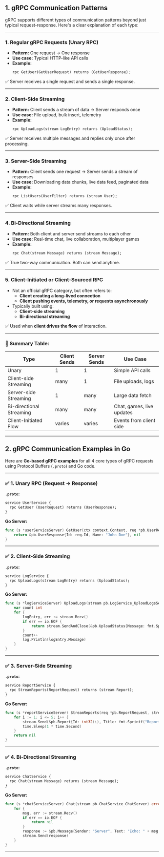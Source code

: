 ## 1. gRPC Communication Patterns

gRPC supports different types of communication patterns beyond just typical request-response. Here's a clear explanation of each type:

---

### 1. **Regular gRPC Requests** (Unary RPC)
- **Pattern:** One request → One response
- **Use case:** Typical HTTP-like API calls
- **Example:**
  ```proto
  rpc GetUser(GetUserRequest) returns (GetUserResponse);
  ```

✅ Server receives a single request and sends a single response.

---

### 2. **Client-Side Streaming**
- **Pattern:** Client sends a stream of data → Server responds once
- **Use case:** File upload, bulk insert, telemetry
- **Example:**
  ```proto
  rpc UploadLogs(stream LogEntry) returns (UploadStatus);
  ```

✅ Server receives multiple messages and replies only once after processing.

---

### 3. **Server-Side Streaming**
- **Pattern:** Client sends one request → Server sends a stream of responses
- **Use case:** Downloading data chunks, live data feed, paginated data
- **Example:**
  ```proto
  rpc ListUsers(UserFilter) returns (stream User);
  ```

✅ Client waits while server streams many responses.

---

### 4. **Bi-Directional Streaming**
- **Pattern:** Both client and server send streams to each other
- **Use case:** Real-time chat, live collaboration, multiplayer games
- **Example:**
  ```proto
  rpc Chat(stream Message) returns (stream Message);
  ```

✅ True two-way communication. Both can send anytime.

---

### 5. **Client-Initiated or Client-Sourced RPC**
- Not an official gRPC category, but often refers to:
  - **Client creating a long-lived connection**
  - **Client pushing events, telemetry, or requests asynchronously**
- Typically built using:
  - **Client-side streaming**
  - **Bi-directional streaming**

✅ Used when **client drives the flow** of interaction.

---

### 🧠 Summary Table:

| Type                     | Client Sends | Server Sends | Use Case                     |
|--------------------------|--------------|--------------|------------------------------|
| Unary                    | 1            | 1            | Simple API calls             |
| Client-side Streaming    | many         | 1            | File uploads, logs           |
| Server-side Streaming    | 1            | many         | Large data fetch             |
| Bi-directional Streaming | many         | many         | Chat, games, live updates    |
| Client-Initiated Flow    | varies       | varies       | Events from client side      |

---

## 2. gRPC Communication Examples in Go

Here are **Go-based gRPC examples** for all 4 core types of gRPC requests using Protocol Buffers (`.proto`) and Go code.

---

### ✅ 1. Unary RPC (Request → Response)

**`.proto`:**
```proto
service UserService {
  rpc GetUser (UserRequest) returns (UserResponse);
}
```

**Go Server:**
```go
func (s *userServiceServer) GetUser(ctx context.Context, req *pb.UserRequest) (*pb.UserResponse, error) {
    return &pb.UserResponse{Id: req.Id, Name: "John Doe"}, nil
}
```

---

### ✅ 2. Client-Side Streaming

**`.proto`:**
```proto
service LogService {
  rpc UploadLogs(stream LogEntry) returns (UploadStatus);
}
```

**Go Server:**
```go
func (s *logServiceServer) UploadLogs(stream pb.LogService_UploadLogsServer) error {
    var count int
    for {
        logEntry, err := stream.Recv()
        if err == io.EOF {
            return stream.SendAndClose(&pb.UploadStatus{Message: fmt.Sprintf("%d logs received", count)})
        }
        count++
        log.Println(logEntry.Message)
    }
}
```

---

### ✅ 3. Server-Side Streaming

**`.proto`:**
```proto
service ReportService {
  rpc StreamReports(ReportRequest) returns (stream Report);
}
```

**Go Server:**
```go
func (s *reportServiceServer) StreamReports(req *pb.ReportRequest, stream pb.ReportService_StreamReportsServer) error {
    for i := 1; i <= 5; i++ {
        stream.Send(&pb.Report{Id: int32(i), Title: fmt.Sprintf("Report %d", i)})
        time.Sleep(1 * time.Second)
    }
    return nil
}
```

---

### ✅ 4. Bi-Directional Streaming

**`.proto`:**
```proto
service ChatService {
  rpc Chat(stream Message) returns (stream Message);
}
```

**Go Server:**
```go
func (s *chatServiceServer) Chat(stream pb.ChatService_ChatServer) error {
    for {
        msg, err := stream.Recv()
        if err == io.EOF {
            return nil
        }
        response := &pb.Message{Sender: "Server", Text: "Echo: " + msg.Text}
        stream.Send(response)
    }
}
```

---